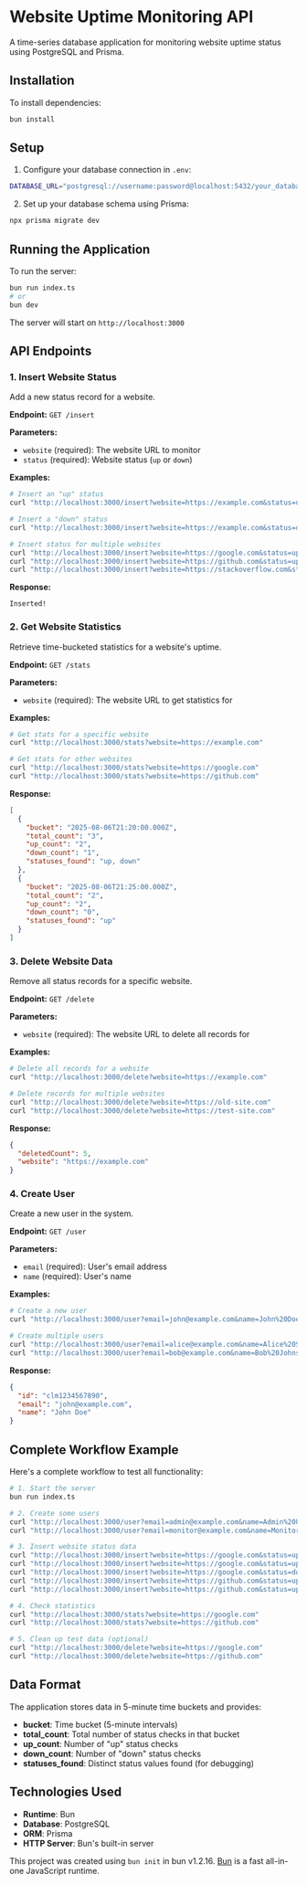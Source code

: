 # Website Uptime Monitoring API

A time-series database application for monitoring website uptime status using PostgreSQL and Prisma.

## Installation

To install dependencies:

```bash
bun install
```

## Setup

1. Configure your database connection in `.env`:
```bash
DATABASE_URL="postgresql://username:password@localhost:5432/your_database"
```

2. Set up your database schema using Prisma:
```bash
npx prisma migrate dev
```

## Running the Application

To run the server:

```bash
bun run index.ts
# or
bun dev
```

The server will start on `http://localhost:3000`

## API Endpoints

### 1. Insert Website Status

Add a new status record for a website.

**Endpoint:** `GET /insert`

**Parameters:**
- `website` (required): The website URL to monitor
- `status` (required): Website status (`up` or `down`)

**Examples:**

```bash
# Insert an "up" status
curl "http://localhost:3000/insert?website=https://example.com&status=up"

# Insert a "down" status  
curl "http://localhost:3000/insert?website=https://example.com&status=down"

# Insert status for multiple websites
curl "http://localhost:3000/insert?website=https://google.com&status=up"
curl "http://localhost:3000/insert?website=https://github.com&status=up"
curl "http://localhost:3000/insert?website=https://stackoverflow.com&status=down"
```

**Response:**
```
Inserted!
```

### 2. Get Website Statistics

Retrieve time-bucketed statistics for a website's uptime.

**Endpoint:** `GET /stats`

**Parameters:**
- `website` (required): The website URL to get statistics for

**Examples:**

```bash
# Get stats for a specific website
curl "http://localhost:3000/stats?website=https://example.com"

# Get stats for other websites
curl "http://localhost:3000/stats?website=https://google.com"
curl "http://localhost:3000/stats?website=https://github.com"
```

**Response:**
```json
[
  {
    "bucket": "2025-08-06T21:20:00.000Z",
    "total_count": "3",
    "up_count": "2",
    "down_count": "1",
    "statuses_found": "up, down"
  },
  {
    "bucket": "2025-08-06T21:25:00.000Z", 
    "total_count": "2",
    "up_count": "2",
    "down_count": "0",
    "statuses_found": "up"
  }
]
```

### 3. Delete Website Data

Remove all status records for a specific website.

**Endpoint:** `GET /delete`

**Parameters:**
- `website` (required): The website URL to delete all records for

**Examples:**

```bash
# Delete all records for a website
curl "http://localhost:3000/delete?website=https://example.com"

# Delete records for multiple websites
curl "http://localhost:3000/delete?website=https://old-site.com"
curl "http://localhost:3000/delete?website=https://test-site.com"
```

**Response:**
```json
{
  "deletedCount": 5,
  "website": "https://example.com"
}
```

### 4. Create User

Create a new user in the system.

**Endpoint:** `GET /user`

**Parameters:**
- `email` (required): User's email address
- `name` (required): User's name

**Examples:**

```bash
# Create a new user
curl "http://localhost:3000/user?email=john@example.com&name=John%20Doe"

# Create multiple users
curl "http://localhost:3000/user?email=alice@example.com&name=Alice%20Smith"
curl "http://localhost:3000/user?email=bob@example.com&name=Bob%20Johnson"
```

**Response:**
```json
{
  "id": "clm1234567890",
  "email": "john@example.com", 
  "name": "John Doe"
}
```

## Complete Workflow Example

Here's a complete workflow to test all functionality:

```bash
# 1. Start the server
bun run index.ts

# 2. Create some users
curl "http://localhost:3000/user?email=admin@example.com&name=Admin%20User"
curl "http://localhost:3000/user?email=monitor@example.com&name=Monitor%20User"

# 3. Insert website status data
curl "http://localhost:3000/insert?website=https://google.com&status=up"
curl "http://localhost:3000/insert?website=https://google.com&status=up" 
curl "http://localhost:3000/insert?website=https://google.com&status=down"
curl "http://localhost:3000/insert?website=https://github.com&status=up"
curl "http://localhost:3000/insert?website=https://github.com&status=up"

# 4. Check statistics
curl "http://localhost:3000/stats?website=https://google.com"
curl "http://localhost:3000/stats?website=https://github.com"

# 5. Clean up test data (optional)
curl "http://localhost:3000/delete?website=https://google.com"
curl "http://localhost:3000/delete?website=https://github.com"
```

## Data Format

The application stores data in 5-minute time buckets and provides:
- **bucket**: Time bucket (5-minute intervals)
- **total_count**: Total number of status checks in that bucket
- **up_count**: Number of "up" status checks
- **down_count**: Number of "down" status checks  
- **statuses_found**: Distinct status values found (for debugging)

## Technologies Used

- **Runtime**: Bun
- **Database**: PostgreSQL
- **ORM**: Prisma
- **HTTP Server**: Bun's built-in server

This project was created using `bun init` in bun v1.2.16. [Bun](https://bun.sh) is a fast all-in-one JavaScript runtime.
